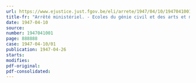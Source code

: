 ```yaml
---
url: https://www.ejustice.just.fgov.be/eli/arrete/1947/04/10/1947041001/justel
title-fr: "Arrêté ministériel. - Ecoles du génie civil et des arts et manufactures annexées à l'Université de Gand. - Dates des examens d'admission, de passage et de sortie à subir pendant l'année 1947"
date: 1947-04-10
source:
number: 1947041001
page: 888888
case: 1947-04-10/01
publication: 1947-04-26
starts:
modifies:
pdf-original:
pdf-consolidated:
---
```


